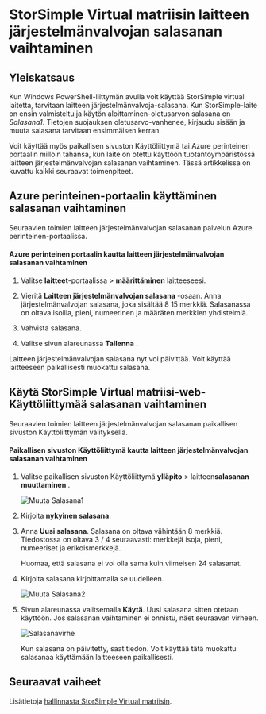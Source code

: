 <properties 
   pageTitle="StorSimple virtual laitteen järjestelmänvalvojan salasanan vaihtaminen | Microsoft Azure"
   description="Tässä artikkelissa käsitellään suorittaa Azure perinteinen portaalin ja StorSimple Virtual matriisi-web-Käyttöliittymää laitteen järjestelmänvalvojan salasanan vaihtaminen."
   services="storsimple"
   documentationCenter="NA"
   authors="alkohli"
   manager="carmonm"
   editor="" />
<tags 
   ms.service="storsimple"
   ms.devlang="NA"
   ms.topic="article"
   ms.tgt_pltfrm="NA"
   ms.workload="TBD"
   ms.date="06/17/2016"
   ms.author="alkohli" />

# <a name="change-the-storsimple-virtual-array-device-administrator-password"></a>StorSimple Virtual matriisin laitteen järjestelmänvalvojan salasanan vaihtaminen

## <a name="overview"></a>Yleiskatsaus

Kun Windows PowerShell-liittymän avulla voit käyttää StorSimple virtual laitetta, tarvitaan laitteen järjestelmänvalvoja-salasana. Kun StorSimple-laite on ensin valmisteltu ja käytön aloittaminen-oletusarvon salasana on *Salasana1*. Tietojen suojauksen oletusarvo-vanhenee, kirjaudu sisään ja muuta salasana tarvitaan ensimmäisen kerran.

Voit käyttää myös paikallisen sivuston Käyttöliittymä tai Azure perinteinen portaalin milloin tahansa, kun laite on otettu käyttöön tuotantoympäristössä laitteen järjestelmänvalvojan salasanan vaihtaminen. Tässä artikkelissa on kuvattu kaikki seuraavat toimenpiteet.

## <a name="use-the-azure-classic-portal-to-change-the-password"></a>Azure perinteinen-portaalin käyttäminen salasanan vaihtaminen

Seuraavien toimien laitteen järjestelmänvalvojan salasanan palvelun Azure perinteinen-portaalissa.

#### <a name="to-change-the-device-administrator-password-via-the-azure-classic-portal"></a>Azure perinteinen portaalin kautta laitteen järjestelmänvalvojan salasanan vaihtaminen

1. Valitse **laitteet**-portaalissa > **määrittäminen** laitteeseesi.

2. Vieritä **Laitteen järjestelmänvalvojan salasana** -osaan. Anna järjestelmänvalvojan salasana, joka sisältää 8 15 merkkiä. Salasanassa on oltava isoilla, pieni, numeerinen ja määräten merkkien yhdistelmiä.

3. Vahvista salasana.

4. Valitse sivun alareunassa **Tallenna** .

Laitteen järjestelmänvalvojan salasana nyt voi päivittää. Voit käyttää laitteeseen paikallisesti muokattu salasana.

## <a name="use-the-storsimple-virtual-array-web-ui-to-change-the-password"></a>Käytä StorSimple Virtual matriisi-web-Käyttöliittymää salasanan vaihtaminen

Seuraavien toimien laitteen järjestelmänvalvojan salasanan paikallisen sivuston Käyttöliittymän välityksellä.

#### <a name="to-change-the-device-administrator-password-via-the-local-web-ui"></a>Paikallisen sivuston Käyttöliittymä kautta laitteen järjestelmänvalvojan salasanan vaihtaminen

1. Valitse paikallisen sivuston Käyttöliittymä **ylläpito** > laitteen**salasanan muuttaminen** .

    ![Muuta Salasana1](./media/storsimple-ova-change-device-admin-password/image40.png)

2. Kirjoita **nykyinen salasana**.

3. Anna **Uusi salasana**. Salasana on oltava vähintään 8 merkkiä. Tiedostossa on oltava 3 / 4 seuraavasti: merkkejä isoja, pieni, numeeriset ja erikoismerkkejä.

    Huomaa, että salasana ei voi olla sama kuin viimeisen 24 salasanat.

3. Kirjoita salasana kirjoittamalla se uudelleen.

    ![Muuta Salasana2](./media/storsimple-ova-change-device-admin-password/image41.png)

4. Sivun alareunassa valitsemalla **Käytä**. Uusi salasana sitten otetaan käyttöön. Jos salasanan vaihtaminen ei onnistu, näet seuraavan virheen.

    ![Salasanavirhe](./media/storsimple-ova-change-device-admin-password/image42.png)

    Kun salasana on päivitetty, saat tiedon. Voit käyttää tätä muokattu salasanaa käyttämään laitteeseen paikallisesti.

## <a name="next-steps"></a>Seuraavat vaiheet

Lisätietoja [hallinnasta StorSimple Virtual matriisin](storsimple-ova-web-ui-admin.md).
